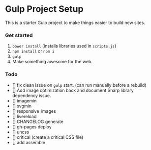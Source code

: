 Gulp Project Setup
====

This is a starter Gulp project to make things easier to build new sites.

### Get started

1. `bower install` (installs libraries used in `scripts.js`)
2. `npm install` or `npm i`
3. `gulp`
4. Make something awesome for the web.


### Todo

- [] fix clean issue on `gulp` start. (can run manually before a rebuild)
- [] Add image optimization back and document Sharp library dependency issue.
- [] imagemin
- [] svgmin
- [] responsive_images
- [] livereload
- [] CHANGELOG generate
- [] gh-pages deploy
- [] uncss
- [] critical (create a critical CSS file)
- [] add assemble